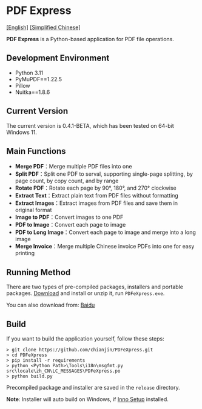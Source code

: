 # PDF Express

[[English]](https://github.com/chianjin/PDFeXpress/blob/main/README.md)  [[Simplified Chinese]](https://github.com/chianjin/PDFeXpress/blob/main/README.zh_CN.md)

**PDF Express** is a Python-based application for PDF file operations.

## Development Environment

- Python 3.11
- PyMuPDF==1.22.5
- Pillow
- Nuitka==1.8.6

## Current Version

The current version is 0.4.1-BETA, which has been tested on 64-bit Windows 11.

## Main Functions

* **Merge PDF**：Merge multiple PDF files into one
* **Split PDF**：Split one PDF to serval, supporting single-page splitting, by page count, by copy count, and by range
* **Rotate PDF**：Rotate each page by 90°, 180°, and 270° clockwise
* **Extract Text**：Extract plain text from PDF files without formatting
* **Extract Images**：Extract images from PDF files and save them in original format
* **Image to PDF**：Convert images to one PDF
* **PDF to Image**：Convert each page to image
* **PDF to Long Image**：Convert each page to image and merge into a long image
* **Merge Invoice**：Merge multiple Chinese invoice PDFs into one for easy printing

## Running Method

There are two types of pre-compiled packages, installers and portable
packages. [Download](https://github.com/chianjin/PDFeXpress/releases) and install or unzip it, run `PDFeXpress.exe`.

You can also download from: [Baidu](https://pan.baidu.com/s/14I_0RdbfVqpWORXfgYlEjQ?pwd=i4xb)

## Build

If you want to build the application yourself, follow these steps:

```shell
> git clone https://github.com/chianjin/PDFeXpress.git
> cd PDFeXpress
> pip install -r requirements
> python <Python Path>\Tools\i18n\msgfmt.py src\locale\zh_CN\LC_MESSAGES\PDFeXpress.po
> python build.py
```

Precompiled package and installer are saved in the `release` directory.

**Note**: Installer will auto build on Windows, if [Inno Setup](https://jrsoftware.org/isinfo.php) installed.